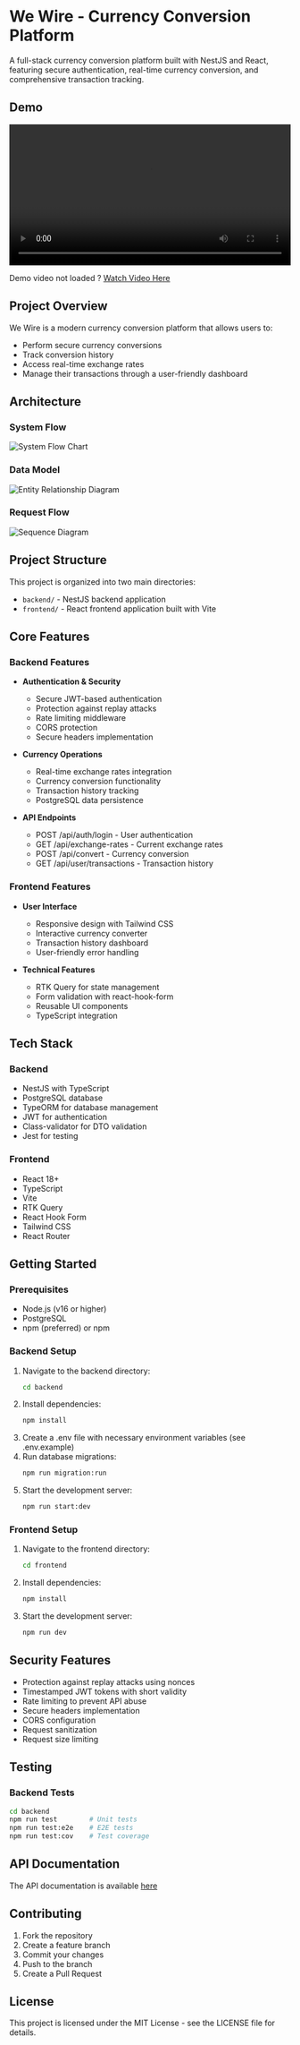 # We Wire - Currency Conversion Platform

A full-stack currency conversion platform built with NestJS and React, featuring secure authentication, real-time currency conversion, and comprehensive transaction tracking.

## Demo

<video width="100%" controls>
  <source src="https://pub-bac1839243454103b0992ac4d61bd168.r2.dev/2025-03-18%2006-24-10.mp4" type="video/mp4">
  Your browser does not support the video tag.
</video>

Demo video not loaded ? [Watch Video Here](https://pub-bac1839243454103b0992ac4d61bd168.r2.dev/2025-03-18%2006-24-10.mp4)

## Project Overview

We Wire is a modern currency conversion platform that allows users to:

- Perform secure currency conversions
- Track conversion history
- Access real-time exchange rates
- Manage their transactions through a user-friendly dashboard

## Architecture

### System Flow

![System Flow Chart](assets/flow-chart.png)

### Data Model

![Entity Relationship Diagram](assets/erd.png)

### Request Flow

![Sequence Diagram](assets/sequence-diagram.png)

## Project Structure

This project is organized into two main directories:

- `backend/` - NestJS backend application
- `frontend/` - React frontend application built with Vite

## Core Features

### Backend Features

- **Authentication & Security**

  - Secure JWT-based authentication
  - Protection against replay attacks
  - Rate limiting middleware
  - CORS protection
  - Secure headers implementation

- **Currency Operations**

  - Real-time exchange rates integration
  - Currency conversion functionality
  - Transaction history tracking
  - PostgreSQL data persistence

- **API Endpoints**
  - POST /api/auth/login - User authentication
  - GET /api/exchange-rates - Current exchange rates
  - POST /api/convert - Currency conversion
  - GET /api/user/transactions - Transaction history

### Frontend Features

- **User Interface**

  - Responsive design with Tailwind CSS
  - Interactive currency converter
  - Transaction history dashboard
  - User-friendly error handling

- **Technical Features**
  - RTK Query for state management
  - Form validation with react-hook-form
  - Reusable UI components
  - TypeScript integration

## Tech Stack

### Backend

- NestJS with TypeScript
- PostgreSQL database
- TypeORM for database management
- JWT for authentication
- Class-validator for DTO validation
- Jest for testing

### Frontend

- React 18+
- TypeScript
- Vite
- RTK Query
- React Hook Form
- Tailwind CSS
- React Router

## Getting Started

### Prerequisites

- Node.js (v16 or higher)
- PostgreSQL
- npm (preferred) or npm

### Backend Setup

1. Navigate to the backend directory:
   ```bash
   cd backend
   ```
2. Install dependencies:
   ```bash
   npm install
   ```
3. Create a .env file with necessary environment variables (see .env.example)
4. Run database migrations:
   ```bash
   npm run migration:run
   ```
5. Start the development server:
   ```bash
   npm run start:dev
   ```

### Frontend Setup

1. Navigate to the frontend directory:
   ```bash
   cd frontend
   ```
2. Install dependencies:
   ```bash
   npm install
   ```
3. Start the development server:
   ```bash
   npm run dev
   ```

## Security Features

- Protection against replay attacks using nonces
- Timestamped JWT tokens with short validity
- Rate limiting to prevent API abuse
- Secure headers implementation
- CORS configuration
- Request sanitization
- Request size limiting

## Testing

### Backend Tests

```bash
cd backend
npm run test        # Unit tests
npm run test:e2e    # E2E tests
npm run test:cov    # Test coverage
```

## API Documentation

The API documentation is available [here](https://documenter.getpostman.com/view/24185831/2sAYkDMfuP)

## Contributing

1. Fork the repository
2. Create a feature branch
3. Commit your changes
4. Push to the branch
5. Create a Pull Request

## License

This project is licensed under the MIT License - see the LICENSE file for details.
